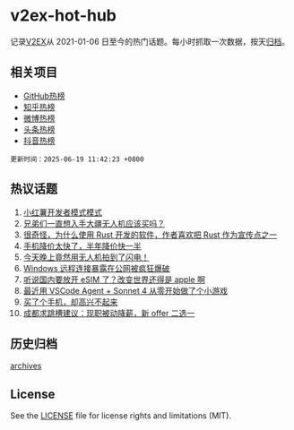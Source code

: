 # v2ex-hot-hub

 记录[V2EX](https://www.v2ex.com/)从 2021-01-06 日至今的热门话题。每小时抓取一次数据，按天[归档](archives)。
 
 ## 相关项目

- [GitHub热榜](https://github.com/lonnyzhang423/github-hot-hub)
- [知乎热榜](https://github.com/lonnyzhang423/zhihu-hot-hub)
- [微博热榜](https://github.com/lonnyzhang423/weibo-hot-hub)
- [头条热榜](https://github.com/lonnyzhang423/toutiao-hot-hub)
- [抖音热榜](https://github.com/lonnyzhang423/douyin-hot-hub)


 `更新时间：2025-06-19 11:42:23 +0800`

## 热议话题

1. [小红薯开发者模式模式](https://www.v2ex.com/t/1139410)
1. [兄弟们一直想入手大疆无人机应该买吗？](https://www.v2ex.com/t/1139574)
1. [很奇怪，为什么使用 Rust 开发的软件，作者喜欢把 Rust 作为宣传点之一](https://www.v2ex.com/t/1139502)
1. [手机降价太快了，半年降价快一半](https://www.v2ex.com/t/1139497)
1. [今天晚上竟然用无人机拍到了闪电！](https://www.v2ex.com/t/1139546)
1. [Windows 远程连接暴露在公网被疯狂爆破](https://www.v2ex.com/t/1139552)
1. [听说国内要放开 eSIM 了？改变世界还得是 apple 啊](https://www.v2ex.com/t/1139598)
1. [最近用 VSCode Agent + Sonnet 4 从零开始做了个小游戏](https://www.v2ex.com/t/1139399)
1. [买了个手机，却高兴不起来](https://www.v2ex.com/t/1139558)
1. [成都求跳槽建议：现职被动降薪，新 offer 二选一](https://www.v2ex.com/t/1139531)

## 历史归档

[archives](archives)

## License

See the [LICENSE](LICENSE) file for license rights and limitations (MIT).
